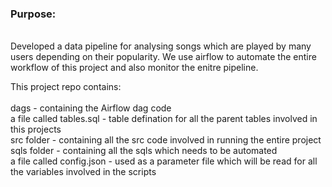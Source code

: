 <h3>Purpose: </h3>
<br/>
Developed a data pipeline for analysing songs which are played by many users depending on their popularity. We use airflow to automate the entire workflow of this project and also monitor the enitre pipeline.<br/>

This project repo contains: 
<br/>
<br/>
dags - containing the  Airflow dag code<br/>
a file called tables.sql - table defination for all the parent tables involved in this projects<br/>
src folder - containing all the src code involved in running the entire project<br/>
sqls folder - containing all the sqls which needs to be automated<br/>
a file called config.json - used as a parameter file which will be read for all the variables involved in the scripts
